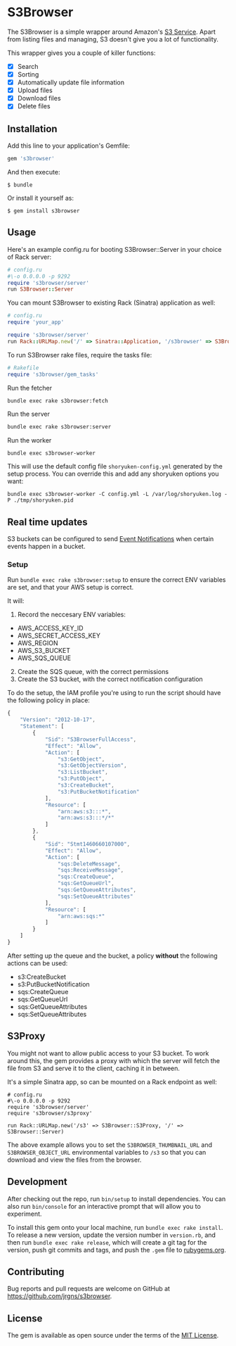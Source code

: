 # S3Browser

The S3Browser is a simple wrapper around Amazon's [S3 Service](https://aws.amazon.com/s3/).
Apart from listing files and managing, S3 doesn't give you a lot of functionality.

This wrapper gives you a couple of killer functions:

* [x] Search
* [x] Sorting
* [x] Automatically update file information
* [x] Upload files
* [x] Download files
* [x] Delete files

## Installation

Add this line to your application's Gemfile:

```ruby
gem 's3browser'
```

And then execute:

    $ bundle

Or install it yourself as:

    $ gem install s3browser

## Usage

Here's an example config.ru for booting S3Browser::Server in your choice of Rack server:

```ruby
# config.ru
#\-o 0.0.0.0 -p 9292
require 's3browser/server'
run S3Browser::Server
```

You can mount S3Browser to existing Rack (Sinatra) application as well:

```ruby
# config.ru
require 'your_app'

require 's3browser/server'
run Rack::URLMap.new('/' => Sinatra::Application, '/s3browser' => S3Browser::Server)
```

To run S3Browser rake files, require the tasks file:

```ruby
# Rakefile
require 's3browser/gem_tasks'
```

Run the fetcher

```bash
bundle exec rake s3browser:fetch
```

Run the server

```bash
bundle exec rake s3browser:server
```

Run the worker
```
bundle exec s3browser-worker
```

This will use the default config file `shoryuken-config.yml` generated by the setup process. You can override this and add any shoryuken options you want:

```
bundle exec s3browser-worker -C config.yml -L /var/log/shoryuken.log -P ./tmp/shoryuken.pid 
```

## Real time updates

S3 buckets can be configured to send [Event Notifications](http://docs.aws.amazon.com/AmazonS3/latest/dev/NotificationHowTo.html)
when certain events happen in a bucket.

### Setup

Run `bundle exec rake s3browser:setup` to ensure the correct ENV variables are set, and that your AWS setup is correct.

It will:

1. Record the neccesary ENV variables:
  * AWS_ACCESS_KEY_ID
  * AWS_SECRET_ACCESS_KEY
  * AWS_REGION
  * AWS_S3_BUCKET
  * AWS_SQS_QUEUE
2. Create the SQS queue, with the correct permissions
3. Create the S3 bucket, with the correct notification configuration

To do the setup, the IAM profile you're using to run the script should have the following policy in place:

```javascript
{
    "Version": "2012-10-17",
    "Statement": [
        {
            "Sid": "S3BrowserFullAccess",
            "Effect": "Allow",
            "Action": [
                "s3:GetObject",
                "s3:GetObjectVersion",
                "s3:ListBucket",
                "s3:PutObject",
                "s3:CreateBucket",
                "s3:PutBucketNotification"
            ],
            "Resource": [
                "arn:aws:s3:::*",
                "arn:aws:s3:::*/*"
            ]
        },
        {
            "Sid": "Stmt1460660107000",
            "Effect": "Allow",
            "Action": [
                "sqs:DeleteMessage",
                "sqs:ReceiveMessage",
                "sqs:CreateQueue",
                "sqs:GetQueueUrl",
                "sqs:GetQueueAttributes",
                "sqs:SetQueueAttributes"
            ],
            "Resource": [
                "arn:aws:sqs:*"
            ]
        }
    ]
}
```

After setting up the queue and the bucket, a policy **without** the following actions can be used:

* s3:CreateBucket
* s3:PutBucketNotification
* sqs:CreateQueue
* sqs:GetQueueUrl
* sqs:GetQueueAttributes
* sqs:SetQueueAttributes

## S3Proxy

You might not want to allow public access to your S3 bucket. To work around this, the gem provides a proxy with which the server will fetch the file from S3 and serve it to the client, caching it in between.

It's a simple Sinatra app, so can be mounted on a Rack endpoint as well:

```
# config.ru
#\-o 0.0.0.0 -p 9292
require 's3browser/server'
require 's3browser/s3proxy'

run Rack::URLMap.new('/s3' => S3Browser::S3Proxy, '/' => S3Browser::Server)
```

The above example allows you to set the `S3BROWSER_THUMBNAIL_URL` and `S3BROWSER_OBJECT_URL` environmental variables to `/s3` so that you can download and view the files from the browser.

## Development

After checking out the repo, run `bin/setup` to install dependencies. You can also run `bin/console` for an interactive prompt that will allow you to experiment.

To install this gem onto your local machine, run `bundle exec rake install`. To release a new version, update the version number in `version.rb`, and then run `bundle exec rake release`, which will create a git tag for the version, push git commits and tags, and push the `.gem` file to [rubygems.org](https://rubygems.org).

## Contributing

Bug reports and pull requests are welcome on GitHub at https://github.com/jrgns/s3browser.


## License

The gem is available as open source under the terms of the [MIT License](http://opensource.org/licenses/MIT).

